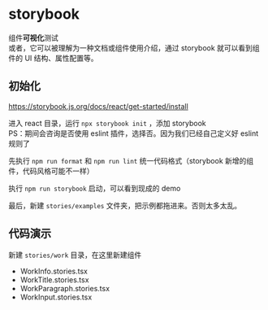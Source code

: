 # storybook

组件**可视化**测试<br>
或者，它可以被理解为一种文档或组件使用介绍，通过 storybook 就可以看到组件的 UI 结构、属性配置等。

## 初始化

https://storybook.js.org/docs/react/get-started/install

进入 react 目录，运行 `npx storybook init` ，添加 storybook<br>
PS：期间会咨询是否使用 eslint 插件，选择否。因为我们已经自己定义好 eslint 规则了

先执行 `npm run format` 和 `npm run lint` 统一代码格式（storybook 新增的组件，代码风格可能不一样）

执行 `npm run storybook` 启动，可以看到现成的 demo

最后，新建 `stories/examples` 文件夹，把示例都拖进来。否则太多太乱。

## 代码演示

新建 `stories/work` 目录，在这里新建组件

- WorkInfo.stories.tsx
- WorkTitle.stories.tsx
- WorkParagraph.stories.tsx
- WorkInput.stories.tsx
